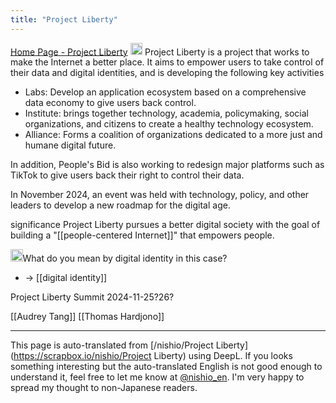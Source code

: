 ```yaml
---
title: "Project Liberty"
---
```



[Home Page - Project Liberty](https://www.projectliberty.io/)
<img src='https://scrapbox.io/api/pages/nishio-en/gpt/icon' alt='gpt.icon' height="19.5"/>
Project Liberty is a project that works to make the Internet a better place. It aims to empower users to take control of their data and digital identities, and is developing the following key activities

- Labs: Develop an application ecosystem based on a comprehensive data economy to give users back control.
- Institute: brings together technology, academia, policymaking, social organizations, and citizens to create a healthy technology ecosystem.
- Alliance: Forms a coalition of organizations dedicated to a more just and humane digital future.

In addition, People's Bid is also working to redesign major platforms such as TikTok to give users back their right to control their data.

In November 2024, an event was held with technology, policy, and other leaders to develop a new roadmap for the digital age.

significance
Project Liberty pursues a better digital society with the goal of building a "[[people-centered Internet]]" that empowers people.

<img src='https://scrapbox.io/api/pages/nishio-en/nishio/icon' alt='nishio.icon' height="19.5"/>What do you mean by digital identity in this case?
- → [[digital identity]]

Project Liberty Summit
2024-11-25?26?

[[Audrey Tang]]
[[Thomas Hardjono]]

---
This page is auto-translated from [/nishio/Project Liberty](https://scrapbox.io/nishio/Project Liberty) using DeepL. If you looks something interesting but the auto-translated English is not good enough to understand it, feel free to let me know at [@nishio_en](https://twitter.com/nishio_en). I'm very happy to spread my thought to non-Japanese readers.